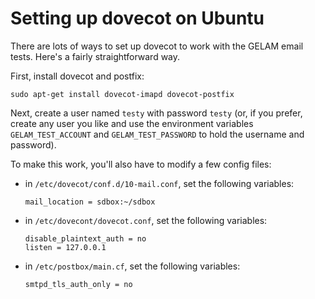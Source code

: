 Setting up dovecot on Ubuntu
============================

There are lots of ways to set up dovecot to work with the GELAM email tests.
Here's a fairly straightforward way.

First, install dovecot and postfix:

```
sudo apt-get install dovecot-imapd dovecot-postfix
```

Next, create a user named `testy` with password `testy` (or, if you prefer,
create any user you like and use the environment variables `GELAM_TEST_ACCOUNT`
and `GELAM_TEST_PASSWORD` to hold the username and password).

To make this work, you'll also have to modify a few config files:

* in `/etc/dovecot/conf.d/10-mail.conf`, set the following variables:

  ```
  mail_location = sdbox:~/sdbox
  ```

* in `/etc/dovecont/dovecot.conf`, set the following variables:

  ```
  disable_plaintext_auth = no
  listen = 127.0.0.1
  ```

* in `/etc/postbox/main.cf`, set the following variables:

  ```
  smtpd_tls_auth_only = no
  ```
